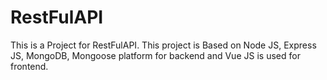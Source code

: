 # RestFulAPI
This is a Project for RestFulAPI. This project is Based on Node JS, Express JS, MongoDB, Mongoose platform for backend and Vue JS is used for frontend.
